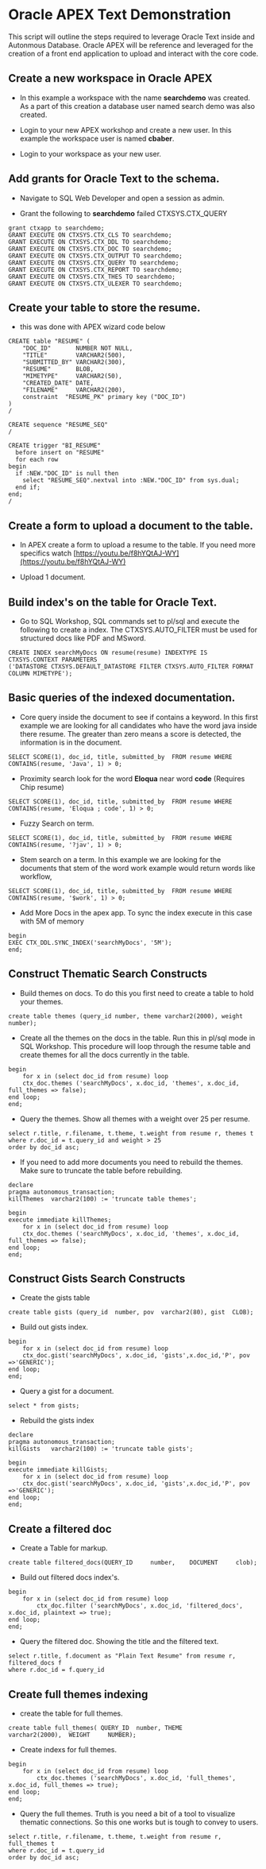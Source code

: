 # Oracle APEX Text Demonstration
This script will outline the steps required to leverage Oracle Text inside and Autonmous Database. Oracle APEX will be reference and leveraged for the creation of a front end application to upload and interact with the core code.

## Create a new workspace in Oracle APEX
- In this example a workspace with the name **searchdemo** was created. As a part of this creation a database user named search demo was also created.

- Login to your new APEX workshop and create a new user. In this example the workspace user is named **cbaber**.

- Login to your workspace as your new user.

## Add grants for Oracle Text to the schema.

- Navigate to SQL Web Developer and open a session as admin.

- Grant the following to **searchdemo**
failed CTXSYS.CTX_QUERY

```
grant ctxapp to searchdemo;
GRANT EXECUTE ON CTXSYS.CTX_CLS TO searchdemo;
GRANT EXECUTE ON CTXSYS.CTX_DDL TO searchdemo;
GRANT EXECUTE ON CTXSYS.CTX_DOC TO searchdemo;
GRANT EXECUTE ON CTXSYS.CTX_OUTPUT TO searchdemo;
GRANT EXECUTE ON CTXSYS.CTX_QUERY TO searchdemo;
GRANT EXECUTE ON CTXSYS.CTX_REPORT TO searchdemo;
GRANT EXECUTE ON CTXSYS.CTX_THES TO searchdemo;
GRANT EXECUTE ON CTXSYS.CTX_ULEXER TO searchdemo;
```

## Create your table to store the resume.

- this was done with APEX wizard code below

```
CREATE table "RESUME" (
    "DOC_ID"       NUMBER NOT NULL,
    "TITLE"        VARCHAR2(500),
    "SUBMITTED_BY" VARCHAR2(300),
    "RESUME"       BLOB,
    "MIMETYPE"     VARCHAR2(50),
    "CREATED_DATE" DATE,
    "FILENAME"     VARCHAR2(200),
    constraint  "RESUME_PK" primary key ("DOC_ID")
)
/

CREATE sequence "RESUME_SEQ"
/

CREATE trigger "BI_RESUME"  
  before insert on "RESUME"              
  for each row
begin  
  if :NEW."DOC_ID" is null then
    select "RESUME_SEQ".nextval into :NEW."DOC_ID" from sys.dual;
  end if;
end;
/   
```

## Create a form to upload a document to the table.
- In APEX create a form to upload a resume to the table. If you need more specifics watch [https://youtu.be/f8hYQtAJ-WY](https://youtu.be/f8hYQtAJ-WY)

- Upload 1 document.

## Build index's on the table for Oracle Text.

- Go to SQL Workshop, SQL commands set to pl/sql and execute the following to create a index. The CTXSYS.AUTO_FILTER must be used for structured docs like PDF and MSword.

```
CREATE INDEX searchMyDocs ON resume(resume) INDEXTYPE IS CTXSYS.CONTEXT PARAMETERS
('DATASTORE CTXSYS.DEFAULT_DATASTORE FILTER CTXSYS.AUTO_FILTER FORMAT COLUMN MIMETYPE');
```

## Basic queries of the indexed documentation.

- Core query inside the document to see if contains a keyword. In this first example we are looking for all candidates who have the word java inside there resume. The greater than zero means a score is detected, the information is in the document.

```
SELECT SCORE(1), doc_id, title, submitted_by  FROM resume WHERE CONTAINS(resume, 'Java', 1) > 0;
```

- Proximity search look for the word **Eloqua** near word **code**  (Requires Chip resume)

```
SELECT SCORE(1), doc_id, title, submitted_by  FROM resume WHERE CONTAINS(resume, 'Eloqua ; code', 1) > 0;
```

- Fuzzy Search on term.
```
SELECT SCORE(1), doc_id, title, submitted_by  FROM resume WHERE CONTAINS(resume, '?jav', 1) > 0;
```

- Stem search on a term. In this example we are looking for the documents that stem of the word work example would return words like workflow,

```
SELECT SCORE(1), doc_id, title, submitted_by  FROM resume WHERE CONTAINS(resume, '$work', 1) > 0;
```

- Add More Docs in the apex app. To sync the index execute in this case with 5M of memory

```
begin
EXEC CTX_DDL.SYNC_INDEX('searchMyDocs', '5M');
end;
```

## Construct Thematic Search Constructs

- Build themes on docs. To do this you first need to create a table to hold your themes.

```
create table themes (query_id number, theme varchar2(2000), weight number);
```

- Create all the themes on the docs in the table. Run this in pl/sql mode in SQL Workshop. This procedure will loop through the resume table and
create themes for all the docs currently in the table.

```
begin
	for x in (select doc_id from resume) loop
    ctx_doc.themes ('searchMyDocs', x.doc_id, 'themes', x.doc_id, full_themes => false);
end loop;
end;
```

- Query the themes. Show all themes with a weight over 25 per resume.
```
select r.title, r.filename, t.theme, t.weight from resume r, themes t
where r.doc_id = t.query_id and weight > 25
order by doc_id asc;
```

- If you need to add more documents you need to rebuild the themes. Make sure to truncate the table before rebuilding.
```
declare
pragma autonomous_transaction;
killThemes	varchar2(100) := 'truncate table themes';

begin
execute immediate killThemes;
	for x in (select doc_id from resume) loop
    ctx_doc.themes ('searchMyDocs', x.doc_id, 'themes', x.doc_id, full_themes => false);
end loop;
end;
```

## Construct Gists Search Constructs

- Create the gists table

```
create table gists (query_id  number, pov  varchar2(80), gist  CLOB);
```

- Build out gists index.
```
begin
	for x in (select doc_id from resume) loop
    ctx_doc.gist('searchMyDocs', x.doc_id, 'gists',x.doc_id,'P', pov =>'GENERIC');
end loop;
end;
```

- Query a gist for a document.
```
select * from gists;
```

- Rebuild the gists index
```
declare
pragma autonomous_transaction;
killGists	varchar2(100) := 'truncate table gists';

begin
execute immediate killGists;
	for x in (select doc_id from resume) loop
    ctx_doc.gist('searchMyDocs', x.doc_id, 'gists',x.doc_id,'P', pov =>'GENERIC');
end loop;
end;
```

## Create a filtered doc

- Create a Table for markup.

```
create table filtered_docs(QUERY_ID  	number,    DOCUMENT  	clob);
```

- Build out filtered docs index's.
```
begin
	for x in (select doc_id from resume) loop
    	ctx_doc.filter ('searchMyDocs', x.doc_id, 'filtered_docs', x.doc_id, plaintext => true);
end loop;
end;                      
```

- Query the filtered doc. Showing the title and the filtered text.

```
select r.title, f.document as "Plain Text Resume" from resume r, filtered_docs f
where r.doc_id = f.query_id
```

## Create full themes indexing

- create the table for full themes.

```
create table full_themes( QUERY_ID	number, THEME		varchar2(2000),  WEIGHT		NUMBER);
```

- Create indexs for full themes.

```
begin
	for x in (select doc_id from resume) loop
    	ctx_doc.themes ('searchMyDocs', x.doc_id, 'full_themes', x.doc_id, full_themes => true);
end loop;
end;  
```

- Query the full themes. Truth is you need a bit of a tool to visualize thematic connections. So this one works but is tough to convey to users. 

```
select r.title, r.filename, t.theme, t.weight from resume r, full_themes t
where r.doc_id = t.query_id
order by doc_id asc;
```
